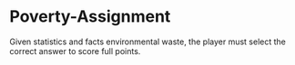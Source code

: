 # Poverty-Assignment
Given statistics and facts environmental waste, the player must select the correct answer to score full points. 
